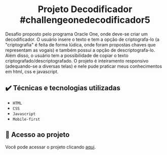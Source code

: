 <h1 align="center"> Projeto Decodificador #challengeonedecodificador5</h1>
<p align="center">
</p>
Desafio proposto pelo programa Oracle One, onde deve-se criar um decodificador. O usuário insere o texto e tem a opção de criptografa-lo (a "criptografia" é feita de forma lúdica, onde foram propostas chaves que representam as vogais) e também possui a opção de descriptografa-lo.
Além disso, o usuário tem a possibilidade de copiar o texto criptografado/descriptografado. 
O projeto é inteiramento responsivo (adequando-se a diversas telas) e nele pude praticar meus conhecimentos em html, css e javascript.


<h2> ✔️ Técnicas e tecnologias utilizadas </h2>

- ``HTML``
- ``CSS``
-  ``Javascript``
- ``Mobile-first``

## 📁 Acesso ao projeto
Você pode acessar o projeto clicando [aqui](https://juliadidra.github.io/challenge-decodificador/).
